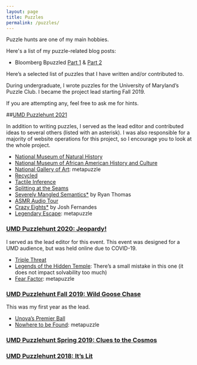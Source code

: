 ```yaml
---
layout: page
title: Puzzles
permalink: /puzzles/
---
```

Puzzle hunts are one of my main hobbies.

Here's a list of my puzzle-related blog posts:

* Bloomberg Bpuzzled [Part 1][bpuzzled-1] & [Part 2][bpuzzled-2]

Here’s a selected list of puzzles that I have written and/or contributed to.

During undergraduate, I wrote puzzles for the University of Maryland’s Puzzle Club. I became the project lead starting Fall 2019.


If you are attempting any, feel free to ask me for hints.

##[UMD Puzzlehunt 2021][umdpuzzle]

In addition to writing puzzles, I served as the lead editor and contributed ideas to several others (listed with an asterisk). I was also responsible for a majority of website operations for this project,  so I encourage you to look at the whole project.
<ul>
  <li><a href="https://2021.umdpuzzle.club/puzzle/natural-history">National Museum of Natural History</a></li>
  <li><a href="https://2021.umdpuzzle.club/puzzle/african-american-history">National Museum of African American History and Culture</a></li>
  <li><a href="https://2021.umdpuzzle.club/puzzle/national-gallery-of-art">National Gallery of Art</a>: metapuzzle</li>
  <li><a href="https://2021.umdpuzzle.club/puzzle/recycled">Recycled</a></li>
  <li><a href="https://2021.umdpuzzle.club/puzzle/tactile-inference">Tactile Inference</a></li>
  <li><a href="https://2021.umdpuzzle.club/puzzle/splitting-at-the-seams">Splitting at the Seams</a></li>
  <li><a href="https://2021.umdpuzzle.club/puzzle/severely-mangled-semantics">Severely Mangled Semantics*</a> by Ryan Thomas</li>
  <li><a href="https://2021.umdpuzzle.club/puzzle/asmr-audio-tour">ASMR Audio Tour</a></li>
  <li><a href="https://2021.umdpuzzle.club/puzzle/crazy-eights">Crazy Eights*</a> by Josh Fernandes</li>
  <li><a href="https://2021.umdpuzzle.club/puzzle/legendary-escape">Legendary Escape</a>: metapuzzle</li>
</ul>
</p>
<h3><a href="https://drive.google.com/drive/folders/1VcH7XzY30LWlpD3UgnycmGgP4DbT_BN6">UMD Puzzlehunt 2020: Jeopardy!</a></h3>
<p>I served as the lead editor for this event. This event was designed for a UMD audience, but was held online due to COVID-19.
<ul>
  <li><a href="/puzzle_pdfs/TripleThreat.pdf">Triple Threat</a></li>
  <li><a href="/puzzle_pdfs/LegendsoftheHiddenTemple.pdf">Legends of the Hidden Temple</a>: There’s a small mistake in this one (it does not impact solvability too much)</li>
  <li><a href="/puzzle_pdfs/FearFactor.pdf">Fear Factor</a>: metapuzzle</li>
</ul>
</p>
<h3><a href="https://drive.google.com/drive/folders/1viXhtaLGz_XC8cUjs0hlgNRWvTdo6uQY">UMD Puzzlehunt Fall 2019: Wild Goose Chase</a></h3>
<p>This was my first year as the lead.
<ul>
  <li><a href="/puzzle_pdfs/G-Unova's Premier Ball.pdf">Unova’s Premier Ball</a></li>
  <li><a href="/puzzle_pdfs/Z-Nowhere To Be Found.pdf">Nowhere to be Found</a>: metapuzzle</li>
</ul>
</p>
<h3><a href="https://drive.google.com/drive/folders/1aHD4BWdTpdRAOn7aeA9icxIRUr_ORsgh">UMD Puzzlehunt Spring 2019: Clues to the Cosmos</a></h3>
<h3><a href="https://drive.google.com/drive/folders/17BFiIPvTRPqBFKyh74vmUrjn0T8YMXuF">UMD Puzzlehunt 2018: It’s Lit</a></h3>

[bpuzzled-1]: https://www.dawsondo.net/puzzle/2022/09/07/bpuzzled-recap-p1.html
[bpuzzled-2]: https://www.dawsondo.net/puzzle/2022/09/07/bpuzzled-recap-p2.html
[umdpuzzle]: https://2021.umdpuzzle.club/
